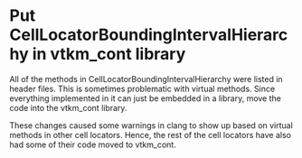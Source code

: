 # Put CellLocatorBoundingIntervalHierarchy in vtkm_cont library

All of the methods in CellLocatorBoundingIntervalHierarchy were listed in
header files. This is sometimes problematic with virtual methods. Since
everything implemented in it can just be embedded in a library, move the
code into the vtkm_cont library.

These changes caused some warnings in clang to show up based on virtual
methods in other cell locators. Hence, the rest of the cell locators
have also had some of their code moved to vtkm_cont.
